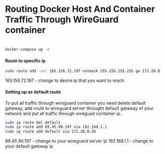 # Routing Docker Host And Container Traffic Through WireGuard container

#
```sh
docker-compose up -d
```
#### Route to specific ip
```sh
sudo route add -net 165.156.72.197 netmask 255.255.255.255 gw 172.20.0.50
```
165.156.72.197 - change to desire ip that you want to reach

#### Setting up as default route
To put all traffic through wireguard container you need delete default gateway,
add route to wireguard server throught default gataway of your network and put all traffic through wireguad container ip.

```sh
sudo ip route del default
sudo ip route add 89.45.90.197 via 192.168.1.1
sudo ip route add default via 172.20.0.50
```

89.45.90.197 - change to your wireguard server ip
192.168.1.1  - change to your default gateway ip
